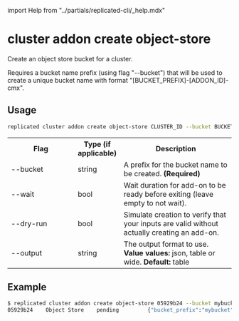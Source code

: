 import Help from "../partials/replicated-cli/_help.mdx"

# cluster addon create object-store

Create an object store bucket for a cluster.

Requires a bucket name prefix (using flag "--bucket") that will be used to create a unique bucket name with format "[BUCKET_PREFIX]-[ADDON_ID]-cmx".

## Usage

```bash
replicated cluster addon create object-store CLUSTER_ID --bucket BUCKET_PREFIX [flags]
```

  <table>
  <tr>
    <th width="30%">Flag</th>
    <th width="20%">Type (if applicable)</th>
    <th width="50%">Description</th>
  </tr>
  <tr>
    <td>--bucket</td>
    <td>string</td>
    <td>A prefix for the bucket name to be created. <strong>(Required)</strong></td>
  </tr>
  <tr>
    <td>--wait</td>
    <td>bool</td>
    <td>Wait duration for add-on to be ready before exiting (leave empty to not wait).</td>
  </tr>
  <tr>
    <td>--dry-run</td>
    <td>bool</td>
    <td>Simulate creation to verify that your inputs are valid without actually creating an add-on.</td>
  </tr>
  <tr>
    <td>--output</td>
    <td>string</td>
    <td>The output format to use. <strong>Value values:</strong> json, table or wide. <strong>Default:</strong> table</td>
  </tr>
  <Help/>
</table>

## Example

```bash
$ replicated cluster addon create object-store 05929b24 --bucket mybucket
05929b24    Object Store    pending         {"bucket_prefix":"mybucket"}
```
